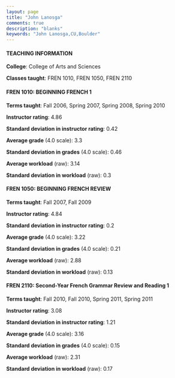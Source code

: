 ```yaml
---
layout: page
title: "John Lanosga" 
comments: true
description: "blanks"
keywords: "John Lanosga,CU,Boulder"
---
```

<head>
<script src="https://ajax.googleapis.com/ajax/libs/jquery/2.1.3/jquery.min.js"></script>
<script src="https://dl.dropboxusercontent.com/s/pc42nxpaw1ea4o9/highcharts.js?dl=0"></script>
<!-- <script src="../assets/js/highcharts.js"></script> -->
<style type="text/css">@font-face {
	font-family: "Bebas Neue";
	src: url(https://www.filehosting.org/file/details/544349/BebasNeue Regular.otf) format("opentype");
	}
	h1.Bebas { 
		font-family: "Bebas Neue", Verdana, Tahoma;
	}
</style>
</head>
	   
#### TEACHING INFORMATION

**College**: College of Arts and Sciences

**Classes taught**: FREN 1010, FREN 1050, FREN 2110

#### FREN 1010: BEGINNING FRENCH 1

**Terms taught**: Fall 2006, Spring 2007, Spring 2008, Spring 2010

**Instructor rating**: 4.86

**Standard deviation in instructor rating**: 0.42

**Average grade** (4.0 scale): 3.3

**Standard deviation in grades** (4.0 scale): 0.46

**Average workload** (raw): 3.14

**Standard deviation in workload** (raw): 0.3

#### FREN 1050: BEGINNING FRENCH REVIEW

**Terms taught**: Fall 2007, Fall 2009

**Instructor rating**: 4.84

**Standard deviation in instructor rating**: 0.2

**Average grade** (4.0 scale): 3.22

**Standard deviation in grades** (4.0 scale): 0.21

**Average workload** (raw): 2.88

**Standard deviation in workload** (raw): 0.13

#### FREN 2110: Second-Year French Grammar Review and Reading 1

**Terms taught**: Fall 2010, Fall 2010, Spring 2011, Spring 2011

**Instructor rating**: 3.08

**Standard deviation in instructor rating**: 1.21

**Average grade** (4.0 scale): 3.16

**Standard deviation in grades** (4.0 scale): 0.15

**Average workload** (raw): 2.31

**Standard deviation in workload** (raw): 0.17

